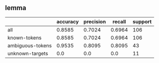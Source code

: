
## lemma

|                  | accuracy | precision | recall | support |
|------------------|----------|-----------|--------|---------|
| all              | 0.8585   | 0.7024    | 0.6964 | 106     |
| known-tokens     | 0.8585   | 0.7024    | 0.6964 | 106     |
| ambiguous-tokens | 0.9535   | 0.8095    | 0.8095 | 43      |
| unknown-targets  | 0.0      | 0.0       | 0.0    | 11      |

